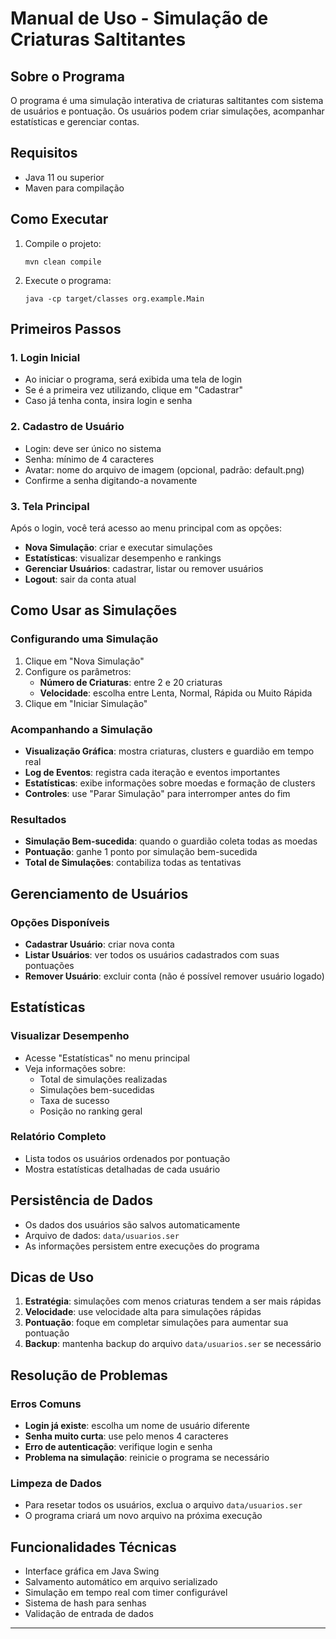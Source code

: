 # Manual de Uso - Simulação de Criaturas Saltitantes

## Sobre o Programa

O programa é uma simulação interativa de criaturas saltitantes com sistema de usuários e pontuação. Os usuários podem criar simulações, acompanhar estatísticas e gerenciar contas.

## Requisitos

- Java 11 ou superior
- Maven para compilação

## Como Executar

1. Compile o projeto:
   ```
   mvn clean compile
   ```

2. Execute o programa:
   ```
   java -cp target/classes org.example.Main
   ```

## Primeiros Passos

### 1. Login Inicial
- Ao iniciar o programa, será exibida uma tela de login
- Se é a primeira vez utilizando, clique em "Cadastrar"
- Caso já tenha conta, insira login e senha

### 2. Cadastro de Usuário
- Login: deve ser único no sistema
- Senha: mínimo de 4 caracteres
- Avatar: nome do arquivo de imagem (opcional, padrão: default.png)
- Confirme a senha digitando-a novamente

### 3. Tela Principal
Após o login, você terá acesso ao menu principal com as opções:
- **Nova Simulação**: criar e executar simulações
- **Estatísticas**: visualizar desempenho e rankings
- **Gerenciar Usuários**: cadastrar, listar ou remover usuários
- **Logout**: sair da conta atual

## Como Usar as Simulações

### Configurando uma Simulação
1. Clique em "Nova Simulação"
2. Configure os parâmetros:
   - **Número de Criaturas**: entre 2 e 20 criaturas
   - **Velocidade**: escolha entre Lenta, Normal, Rápida ou Muito Rápida
3. Clique em "Iniciar Simulação"

### Acompanhando a Simulação
- **Visualização Gráfica**: mostra criaturas, clusters e guardião em tempo real
- **Log de Eventos**: registra cada iteração e eventos importantes
- **Estatísticas**: exibe informações sobre moedas e formação de clusters
- **Controles**: use "Parar Simulação" para interromper antes do fim

### Resultados
- **Simulação Bem-sucedida**: quando o guardião coleta todas as moedas
- **Pontuação**: ganhe 1 ponto por simulação bem-sucedida
- **Total de Simulações**: contabiliza todas as tentativas

## Gerenciamento de Usuários

### Opções Disponíveis
- **Cadastrar Usuário**: criar nova conta
- **Listar Usuários**: ver todos os usuários cadastrados com suas pontuações
- **Remover Usuário**: excluir conta (não é possível remover usuário logado)

## Estatísticas

### Visualizar Desempenho
- Acesse "Estatísticas" no menu principal
- Veja informações sobre:
  - Total de simulações realizadas
  - Simulações bem-sucedidas
  - Taxa de sucesso
  - Posição no ranking geral

### Relatório Completo
- Lista todos os usuários ordenados por pontuação
- Mostra estatísticas detalhadas de cada usuário

## Persistência de Dados

- Os dados dos usuários são salvos automaticamente
- Arquivo de dados: `data/usuarios.ser`
- As informações persistem entre execuções do programa

## Dicas de Uso

1. **Estratégia**: simulações com menos criaturas tendem a ser mais rápidas
2. **Velocidade**: use velocidade alta para simulações rápidas
3. **Pontuação**: foque em completar simulações para aumentar sua pontuação
4. **Backup**: mantenha backup do arquivo `data/usuarios.ser` se necessário

## Resolução de Problemas

### Erros Comuns
- **Login já existe**: escolha um nome de usuário diferente
- **Senha muito curta**: use pelo menos 4 caracteres
- **Erro de autenticação**: verifique login e senha
- **Problema na simulação**: reinicie o programa se necessário

### Limpeza de Dados
- Para resetar todos os usuários, exclua o arquivo `data/usuarios.ser`
- O programa criará um novo arquivo na próxima execução

## Funcionalidades Técnicas

- Interface gráfica em Java Swing
- Salvamento automático em arquivo serializado
- Simulação em tempo real com timer configurável
- Sistema de hash para senhas
- Validação de entrada de dados

---
